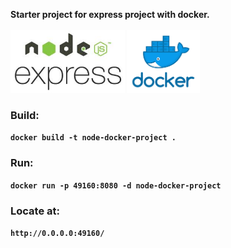 <b>Starter project for express project with docker.<b/> <br/> <br/>
<img src="images/node-express.jpeg" height="100">
<img src="images/docker.png" height="100">

### Build:
`docker build -t node-docker-project .`

### Run:
`docker run -p 49160:8080 -d node-docker-project`

### Locate at:
`http://0.0.0.0:49160/`
